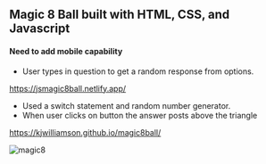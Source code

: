 ## Magic 8 Ball built with HTML, CSS, and Javascript
#### Need to add mobile capability

* User types in question to get a random response from options. 

https://jsmagic8ball.netlify.app/

* Used a switch statement and random number generator.
* When user clicks on button the answer posts above the triangle



https://kjwilliamson.github.io/magic8ball/


![magic8](https://user-images.githubusercontent.com/24884380/168673220-e4f2dc87-7dd2-42a3-b581-c7d6cbe67e24.jpg)

